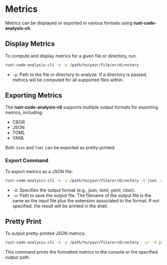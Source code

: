 # Metrics

Metrics can be displayed or exported in various formats using **rust-code-analysis-cli**.

## Display Metrics

To compute and display metrics for a given file or directory, run:

```bash
rust-code-analysis-cli -m -p /path/to/your/file/or/directory
```

- `-p`: Path to the file or directory to analyze. If a directory is passed, metrics will be computed for all supported files within.

## Exporting Metrics

The **rust-code-analysis-cli** supports multiple output formats for exporting metrics, including:

- CBOR
- JSON
- TOML
- YAML

Both `Json` and `Toml` can be exported as pretty-printed.

### Export Command

To export metrics as a JSON file:

```bash
rust-code-analysis-cli -m -p /path/to/your/file/or/directory -O json -o /path/to/output/directory
```

- `-O`: Specifies the output format (e.g., json, toml, yaml, cbor).
- `-o`: Path to save the output file. The filename of the output file is the same as the input file plus the extension associated to the format. If not specified, the result will be printed in the shell. 

## Pretty Print

To output pretty-printed JSON metrics:

```bash
rust-code-analysis-cli -m -p /path/to/your/file/or/directory --pr -O json
```

This command prints the formatted metrics to the console or the specified output path.
